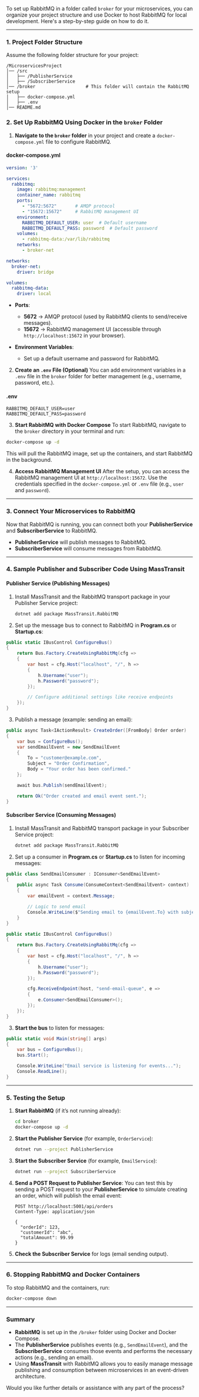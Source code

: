 To set up RabbitMQ in a folder called `broker` for your microservices, you can organize your project structure and use Docker to host RabbitMQ for local development. Here's a step-by-step guide on how to do it.

---

### **1. Project Folder Structure**
Assume the following folder structure for your project:

```
/MicroservicesProject
│── /src
│   ├── /PublisherService
│   ├── /SubscriberService
│── /broker                   # This folder will contain the RabbitMQ setup
│   ├── docker-compose.yml
│   ├── .env
│── README.md
```

### **2. Set Up RabbitMQ Using Docker in the `broker` Folder**

1. **Navigate to the `broker` folder** in your project and create a `docker-compose.yml` file to configure RabbitMQ.

#### **docker-compose.yml**

```yaml
version: '3'

services:
  rabbitmq:
    image: rabbitmq:management
    container_name: rabbitmq
    ports:
      - "5672:5672"       # AMQP protocol
      - "15672:15672"     # RabbitMQ management UI
    environment:
      RABBITMQ_DEFAULT_USER: user  # Default username
      RABBITMQ_DEFAULT_PASS: password  # Default password
    volumes:
      - rabbitmq-data:/var/lib/rabbitmq
    networks:
      - broker-net

networks:
  broker-net:
    driver: bridge

volumes:
  rabbitmq-data:
    driver: local
```

- **Ports**:
  - **5672** → AMQP protocol (used by RabbitMQ clients to send/receive messages).
  - **15672** → RabbitMQ management UI (accessible through `http://localhost:15672` in your browser).

- **Environment Variables**:
  - Set up a default username and password for RabbitMQ.

2. **Create an `.env` File (Optional)**
   You can add environment variables in a `.env` file in the `broker` folder for better management (e.g., username, password, etc.).

#### **.env**

```env
RABBITMQ_DEFAULT_USER=user
RABBITMQ_DEFAULT_PASS=password
```

3. **Start RabbitMQ with Docker Compose**
   To start RabbitMQ, navigate to the `broker` directory in your terminal and run:

```bash
docker-compose up -d
```

This will pull the RabbitMQ image, set up the containers, and start RabbitMQ in the background.

4. **Access RabbitMQ Management UI**
   After the setup, you can access the RabbitMQ management UI at `http://localhost:15672`. Use the credentials specified in the `docker-compose.yml` or `.env` file (e.g., `user` and `password`).

---

### **3. Connect Your Microservices to RabbitMQ**

Now that RabbitMQ is running, you can connect both your **PublisherService** and **SubscriberService** to RabbitMQ.

- **PublisherService** will publish messages to RabbitMQ.
- **SubscriberService** will consume messages from RabbitMQ.

---

### **4. Sample Publisher and Subscriber Code Using MassTransit**

#### **Publisher Service (Publishing Messages)**

1. Install MassTransit and the RabbitMQ transport package in your Publisher Service project:
   ```bash
   dotnet add package MassTransit.RabbitMQ
   ```

2. Set up the message bus to connect to RabbitMQ in **Program.cs** or **Startup.cs**:

```csharp
public static IBusControl ConfigureBus()
{
    return Bus.Factory.CreateUsingRabbitMq(cfg =>
    {
        var host = cfg.Host("localhost", "/", h =>
        {
            h.Username("user");
            h.Password("password");
        });

        // Configure additional settings like receive endpoints
    });
}
```

3. Publish a message (example: sending an email):

```csharp
public async Task<IActionResult> CreateOrder([FromBody] Order order)
{
    var bus = ConfigureBus();
    var sendEmailEvent = new SendEmailEvent
    {
        To = "customer@example.com",
        Subject = "Order Confirmation",
        Body = "Your order has been confirmed."
    };

    await bus.Publish(sendEmailEvent);

    return Ok("Order created and email event sent.");
}
```

#### **Subscriber Service (Consuming Messages)**

1. Install MassTransit and RabbitMQ transport package in your Subscriber Service project:
   ```bash
   dotnet add package MassTransit.RabbitMQ
   ```

2. Set up a consumer in **Program.cs** or **Startup.cs** to listen for incoming messages:

```csharp
public class SendEmailConsumer : IConsumer<SendEmailEvent>
{
    public async Task Consume(ConsumeContext<SendEmailEvent> context)
    {
        var emailEvent = context.Message;

        // Logic to send email
        Console.WriteLine($"Sending email to {emailEvent.To} with subject {emailEvent.Subject}");
    }
}

public static IBusControl ConfigureBus()
{
    return Bus.Factory.CreateUsingRabbitMq(cfg =>
    {
        var host = cfg.Host("localhost", "/", h =>
        {
            h.Username("user");
            h.Password("password");
        });

        cfg.ReceiveEndpoint(host, "send-email-queue", e =>
        {
            e.Consumer<SendEmailConsumer>();
        });
    });
}
```

3. **Start the bus** to listen for messages:

```csharp
public static void Main(string[] args)
{
    var bus = ConfigureBus();
    bus.Start();

    Console.WriteLine("Email service is listening for events...");
    Console.ReadLine();
}
```

---

### **5. Testing the Setup**

1. **Start RabbitMQ** (if it’s not running already):
   ```bash
   cd broker
   docker-compose up -d
   ```

2. **Start the Publisher Service** (for example, `OrderService`):
   ```bash
   dotnet run --project PublisherService
   ```

3. **Start the Subscriber Service** (for example, `EmailService`):
   ```bash
   dotnet run --project SubscriberService
   ```

4. **Send a POST Request to Publisher Service**:
   You can test this by sending a POST request to your **PublisherService** to simulate creating an order, which will publish the email event:

   ```http
   POST http://localhost:5001/api/orders
   Content-Type: application/json

   {
     "orderId": 123,
     "customerId": "abc",
     "totalAmount": 99.99
   }
   ```

5. **Check the Subscriber Service** for logs (email sending output).

---

### **6. Stopping RabbitMQ and Docker Containers**

To stop RabbitMQ and the containers, run:

```bash
docker-compose down
```

---

### **Summary**

- **RabbitMQ** is set up in the `/broker` folder using Docker and Docker Compose.
- The **PublisherService** publishes events (e.g., `SendEmailEvent`), and the **SubscriberService** consumes those events and performs the necessary actions (e.g., sending an email).
- Using **MassTransit** with RabbitMQ allows you to easily manage message publishing and consumption between microservices in an event-driven architecture.

Would you like further details or assistance with any part of the process?